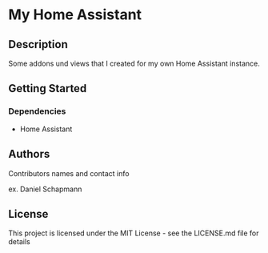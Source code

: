 # My Home Assistant 


## Description

Some addons und views that I created for my own Home Assistant instance.

## Getting Started

### Dependencies

* Home Assistant

## Authors

Contributors names and contact info

ex. Daniel Schapmann

## License

This project is licensed under the MIT License - see the LICENSE.md file for details

